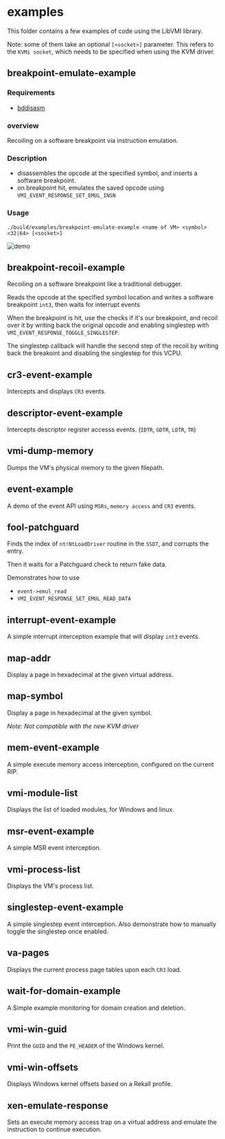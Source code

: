 # examples

This folder contains a few examples of code using the LibVMI library.

Note: some of them take an optional `[<socket>]` parameter. This refers to the
`KVMi socket`, which needs to be specified when using the KVM driver.

## breakpoint-emulate-example

### Requirements

- [bddisasm](https://github.com/bitdefender/bddisasm)

### overview

Recoiling on a software breakpoint via instruction emulation.

### Description

- disassembles the opcode at the specified symbol, and inserts a software breakpoint.
- on breakpoint hit, emulates the saved opcode using `VMI_EVENT_RESPONSE_SET_EMUL_INSN`

### Usage

~~~
./build/examples/breakpoint-emulate-example <name of VM> <symbol> <32|64> [<socket>]
~~~

![demo](https://user-images.githubusercontent.com/964610/101028400-08ce8800-3579-11eb-9ca8-6fd6083fa84d.png)

## breakpoint-recoil-example

Recoiling on a software breakpoint like a traditional debugger.

Reads the opcode at the specified symbol location and writes a software breakpoint `int3`, then
waits for interrupt events

When the breakpoint is hit, use the checks if it's our breakpoint, and recoil over it
by writing back the original opcode and enabling singlestep with `VMI_EVENT_RESPONSE_TOGGLE_SINGLESTEP`.

The singlestep callback will handle the second step of the recoil by writing back the breakoint
and disabling the singlestep for this VCPU.

## cr3-event-example

Intercepts and displays `CR3` events.

## descriptor-event-example

Intercepts descriptor register accesss events. (`IDTR`, `GDTR`, `LDTR`, `TR`)

## vmi-dump-memory

Dumps the VM's physical memory to the given filepath.

## event-example

A demo of the event API using `MSRs`, `memory access` and `CR3` events.

## fool-patchguard

Finds the index of `nt!NtLoadDriver` routine in the `SSDT`, and corrupts the entry.

Then it waits for a Patchguard check to return fake data.

Demonstrates how to use

- `event->emul_read`
- `VMI_EVENT_RESPONSE_SET_EMUL_READ_DATA`

## interrupt-event-example

A simple interrupt interception example that will display `int3` events.

## map-addr

Display a page in hexadecimal at the given virtual address.

## map-symbol

Display a page in hexadecimal at the given symbol.

_Note: Not compatible with the new KVM driver_

## mem-event-example

A simple execute memory access interception, configured on the current RIP.

## vmi-module-list

Displays the list of loaded modules, for Windows and linux.

## msr-event-example

A simple MSR event interception.

## vmi-process-list

Displays the VM's process list.

## singlestep-event-example

A simple singlestep event interception. Also demonstrate how to manually toggle the singlestep once enabled.

## va-pages

Displays the current process page tables upon each `CR3` load.

## wait-for-domain-example

A Simple example monitoring for domain creation and deletion.

## vmi-win-guid

Print the `GUID` and the `PE_HEADER` of the Windows kernel.

## vmi-win-offsets

Displays Windows kernel offsets based on a Rekall profile.

## xen-emulate-response

Sets an execute memory access trap on a virtual address and emulate the instruction to continue execution.
